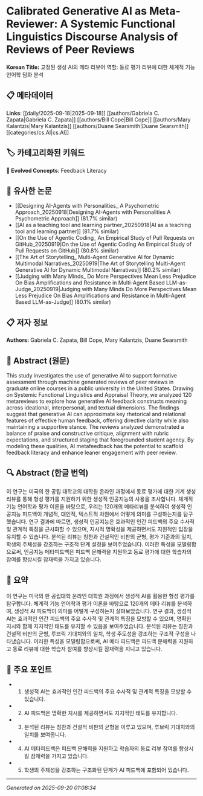 # Calibrated Generative AI as Meta-Reviewer: A Systemic Functional Linguistics Discourse Analysis of Reviews of Peer Reviews

**Korean Title:** 교정된 생성 AI의 메타 리뷰어 역할: 동료 평가 리뷰에 대한 체계적 기능 언어학 담화 분석

## 📋 메타데이터

**Links**: [[daily/2025-09-18|2025-09-18]] [[authors/Gabriela C. Zapata|Gabriela C. Zapata]] [[authors/Bill Cope|Bill Cope]] [[authors/Mary Kalantzis|Mary Kalantzis]] [[authors/Duane Searsmith|Duane Searsmith]] [[categories/cs.AI|cs.AI]]

## 🏷️ 카테고리화된 키워드
**🚀 Evolved Concepts**: Feedback Literacy

## 🔗 유사한 논문
- [[Designing AI-Agents with Personalities_ A Psychometric Approach_20250918|Designing AI-Agents with Personalities A Psychometric Approach]] (81.7% similar)
- [[AI as a teaching tool and learning partner_20250918|AI as a teaching tool and learning partner]] (81.7% similar)
- [[On the Use of Agentic Coding_ An Empirical Study of Pull Requests on GitHub_20250919|On the Use of Agentic Coding An Empirical Study of Pull Requests on GitHub]] (80.8% similar)
- [[The Art of Storytelling_ Multi-Agent Generative AI for Dynamic Multimodal Narratives_20250919|The Art of Storytelling Multi-Agent Generative AI for Dynamic Multimodal Narratives]] (80.2% similar)
- [[Judging with Many Minds_ Do More Perspectives Mean Less Prejudice On Bias Amplifications and Resistance in Multi-Agent Based LLM-as-Judge_20250919|Judging with Many Minds Do More Perspectives Mean Less Prejudice On Bias Amplifications and Resistance in Multi-Agent Based LLM-as-Judge]] (80.1% similar)

## 📋 저자 정보

**Authors:** Gabriela C. Zapata, Bill Cope, Mary Kalantzis, Duane Searsmith

## 📄 Abstract (원문)

This study investigates the use of generative AI to support formative
assessment through machine generated reviews of peer reviews in graduate online
courses in a public university in the United States. Drawing on Systemic
Functional Linguistics and Appraisal Theory, we analyzed 120 metareviews to
explore how generative AI feedback constructs meaning across ideational,
interpersonal, and textual dimensions. The findings suggest that generative AI
can approximate key rhetorical and relational features of effective human
feedback, offering directive clarity while also maintaining a supportive
stance. The reviews analyzed demonstrated a balance of praise and constructive
critique, alignment with rubric expectations, and structured staging that
foregrounded student agency. By modeling these qualities, AI metafeedback has
the potential to scaffold feedback literacy and enhance leaner engagement with
peer review.

## 🔍 Abstract (한글 번역)

이 연구는 미국의 한 공립 대학교의 대학원 온라인 과정에서 동료 평가에 대한 기계 생성 리뷰를 통해 형성 평가를 지원하기 위한 생성적 인공지능의 사용을 조사합니다. 체계적 기능 언어학과 평가 이론을 바탕으로, 우리는 120개의 메타리뷰를 분석하여 생성적 인공지능 피드백이 개념적, 대인적, 텍스트적 차원에서 어떻게 의미를 구성하는지를 탐구했습니다. 연구 결과에 따르면, 생성적 인공지능은 효과적인 인간 피드백의 주요 수사적 및 관계적 특징을 근사화할 수 있으며, 지시적 명확성을 제공하면서도 지원적인 입장을 유지할 수 있습니다. 분석된 리뷰는 칭찬과 건설적인 비판의 균형, 평가 기준과의 일치, 학생의 주체성을 강조하는 구조적 단계 설정을 보여주었습니다. 이러한 특성을 모델링함으로써, 인공지능 메타피드백은 피드백 문해력을 지원하고 동료 평가에 대한 학습자의 참여를 향상시킬 잠재력을 가지고 있습니다.

## 📝 요약

이 연구는 미국의 한 공립대학 온라인 대학원 과정에서 생성적 AI를 활용한 형성 평가를 탐구합니다. 체계적 기능 언어학과 평가 이론을 바탕으로 120개의 메타 리뷰를 분석하여, 생성적 AI 피드백이 의미를 어떻게 구성하는지 살펴보았습니다. 연구 결과, 생성적 AI는 효과적인 인간 피드백의 주요 수사적 및 관계적 특징을 모방할 수 있으며, 명확한 지시와 함께 지지적인 태도를 유지할 수 있음을 보여주었습니다. 분석된 리뷰는 칭찬과 건설적 비판의 균형, 루브릭 기대치와의 일치, 학생 주도성을 강조하는 구조적 구성을 나타냈습니다. 이러한 특성을 모델링함으로써, AI 메타 피드백은 피드백 문해력을 지원하고 동료 리뷰에 대한 학습자 참여를 향상시킬 잠재력을 지니고 있습니다.

## 🎯 주요 포인트

- 1. 생성적 AI는 효과적인 인간 피드백의 주요 수사적 및 관계적 특징을 모방할 수 있습니다.

- 2. AI 피드백은 명확한 지시를 제공하면서도 지지적인 태도를 유지합니다.

- 3. 분석된 리뷰는 칭찬과 건설적 비판의 균형을 이루고 있으며, 루브릭 기대치와의 일치를 보여줍니다.

- 4. AI 메타피드백은 피드백 문해력을 지원하고 학습자의 동료 리뷰 참여를 향상시킬 잠재력을 가지고 있습니다.

- 5. 학생의 주체성을 강조하는 구조화된 단계가 AI 피드백에 포함되어 있습니다.

---

*Generated on 2025-09-20 01:08:34*